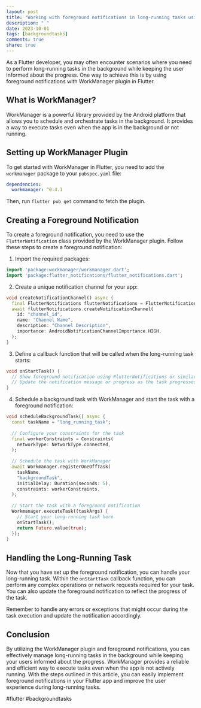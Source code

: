 ```yaml
---
layout: post
title: "Working with foreground notifications in long-running tasks using WorkManager for Flutter"
description: " "
date: 2023-10-01
tags: [backgroundtasks]
comments: true
share: true
---
```


As a Flutter developer, you may often encounter scenarios where you need to perform long-running tasks in the background while keeping the user informed about the progress. One way to achieve this is by using foreground notifications with WorkManager plugin in Flutter.

## What is WorkManager?

WorkManager is a powerful library provided by the Android platform that allows you to schedule and orchestrate tasks in the background. It provides a way to execute tasks even when the app is in the background or not running.

## Setting up WorkManager Plugin

To get started with WorkManager in Flutter, you need to add the `workmanager` package to your `pubspec.yaml` file:
```yaml
dependencies:
  workmanager: ^0.4.1
```

Then, run `flutter pub get` command to fetch the plugin.

## Creating a Foreground Notification

To create a foreground notification, you need to use the `FlutterNotification` class provided by the WorkManager plugin. Follow these steps to create a foreground notification:

1. Import the required packages:
```dart
import 'package:workmanager/workmanager.dart';
import 'package:flutter_notifications/flutter_notifications.dart';
```

2. Create a unique notification channel for your app:
```dart
void createNotificationChannel() async {
  final FlutterNotifications flutterNotifications = FlutterNotifications();
  await flutterNotifications.createNotificationChannel(
    id: "channel_id",
    name: "Channel Name",
    description: "Channel Description",
    importance: AndroidNotificationChannelImportance.HIGH,
  );
}
```

3. Define a callback function that will be called when the long-running task starts:
```dart
void onStartTask() {
  // Show foreground notification using FlutterNotifications or similar library
  // Update the notification message or progress as the task progresses
}
```

4. Schedule a background task with WorkManager and start the task with a foreground notification:
```dart
void scheduleBackgroundTask() async {
  const taskName = "long_running_task";
  
  // Configure your constraints for the task
  final workerConstraints = Constraints(
    networkType: NetworkType.connected,
  );
  
  // Schedule the task with WorkManager
  await Workmanager.registerOneOffTask(
    taskName,
    "backgroundTask",
    initialDelay: Duration(seconds: 5),
    constraints: workerConstraints,
  );
  
  // Start the task with a foreground notification
  Workmanager.executeTask((taskArgs) {
    // Start your long-running task here
    onStartTask();
    return Future.value(true);
  });
}
```

## Handling the Long-Running Task

Now that you have set up the foreground notification, you can handle your long-running task. Within the `onStartTask` callback function, you can perform any complex operations or network requests required for your task. You can also update the foreground notification to reflect the progress of the task.

Remember to handle any errors or exceptions that might occur during the task execution and update the notification accordingly.

## Conclusion

By utilizing the WorkManager plugin and foreground notifications, you can effectively manage long-running tasks in the background while keeping your users informed about the progress. WorkManager provides a reliable and efficient way to execute tasks even when the app is not actively running. With the steps outlined in this article, you can easily implement foreground notifications in your Flutter app and improve the user experience during long-running tasks.

#flutter #backgroundtasks